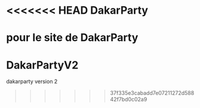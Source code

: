 <<<<<<< HEAD
DakarParty
==========

pour le site de DakarParty
=======
DakarPartyV2
============

dakarparty version 2
>>>>>>> 37f335e3cabadd7e07211272d58842f7bd0c02a9
